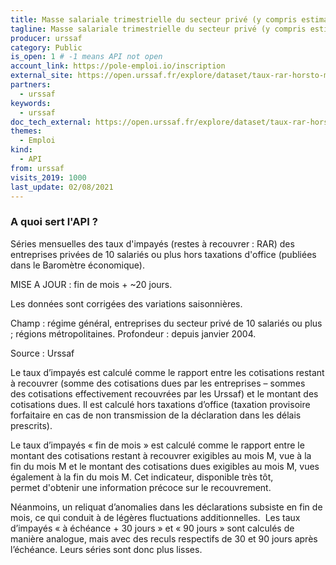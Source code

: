 ```yaml
---
title: Masse salariale trimestrielle du secteur privé (y compris estimation précoce), France entière
tagline: Masse salariale trimestrielle du secteur privé (y compris estimation précoce), France entière
producer: urssaf
category: Public
is_open: 1 # -1 means API not open
account_link: https://pole-emploi.io/inscription
external_site: https://open.urssaf.fr/explore/dataset/taux-rar-horsto-mensuels-entreprises-de-10-salaries-ou-plus-par-ancienne-region/api/
partners:
  - urssaf
keywords:
  - urssaf
doc_tech_external: https://open.urssaf.fr/explore/dataset/taux-rar-horsto-mensuels-entreprises-de-10-salaries-ou-plus-par-ancienne-region/api/
themes:
  - Emploi
kind:
  - API
from: urssaf
visits_2019: 1000
last_update: 02/08/2021
---
```


### A quoi sert l'API ?

Séries mensuelles des taux d'impayés (restes à recouvrer : RAR) des entreprises privées de 10 salariés ou plus hors taxations d'office (publiées dans le Baromètre économique).

MISE A JOUR : fin de mois + ~20 jours.

Les données sont corrigées des variations saisonnières.

Champ : régime général, entreprises du secteur privé de 10 salariés ou plus ; régions métropolitaines.
Profondeur : depuis janvier 2004.

Source : Urssaf

Le taux d’impayés est calculé comme le rapport entre les cotisations restant à recouvrer (somme des cotisations dues par les entreprises – sommes des cotisations effectivement recouvrées par les Urssaf) et le montant des cotisations dues. Il est calculé hors taxations d’office (taxation provisoire forfaitaire en cas de non transmission de la déclaration dans les délais prescrits).

Le taux d’impayés « fin de mois » est calculé comme le rapport entre le montant des cotisations restant à recouvrer exigibles au mois M, vue à la fin du mois M et le montant des cotisations dues exigibles au mois M, vues également à la fin du mois M. Cet indicateur, disponible très tôt, permet d'obtenir une information précoce sur le recouvrement.

Néanmoins, un reliquat d’anomalies dans les déclarations subsiste en fin de mois, ce qui conduit à de légères fluctuations additionnelles. 
Les taux d’impayés « à échéance + 30 jours » et « 90 jours » sont calculés de manière analogue, mais avec des reculs respectifs de 30 et 90 jours après l’échéance. Leurs séries sont donc plus lisses.
